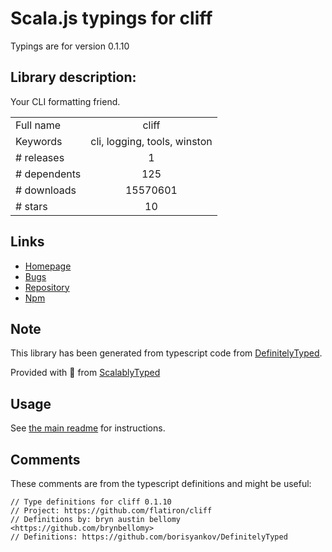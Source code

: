 
# Scala.js typings for cliff

Typings are for version 0.1.10

## Library description:
Your CLI formatting friend.

|                    |                 |
| ------------------ | :-------------: |
| Full name          | cliff |
| Keywords           | cli, logging, tools, winston |
| # releases         | 1 |
| # dependents       | 125 |
| # downloads        | 15570601 |
| # stars            | 10 |

## Links
- [Homepage](https://github.com/flatiron/cliff)
- [Bugs](https://github.com/flatiron/cliff/issues)
- [Repository](https://github.com/flatiron/cliff)
- [Npm](https://www.npmjs.com/package/cliff)
    


## Note
This library has been generated from typescript code from [DefinitelyTyped](https://definitelytyped.org).

Provided with :purple_heart: from [ScalablyTyped](https://github.com/oyvindberg/ScalablyTyped)

## Usage
See [the main readme](../../readme.md) for instructions.

## Comments

These comments are from the typescript definitions and might be useful:
```
// Type definitions for cliff 0.1.10
// Project: https://github.com/flatiron/cliff
// Definitions by: bryn austin bellomy <https://github.com/brynbellomy>
// Definitions: https://github.com/borisyankov/DefinitelyTyped

```

